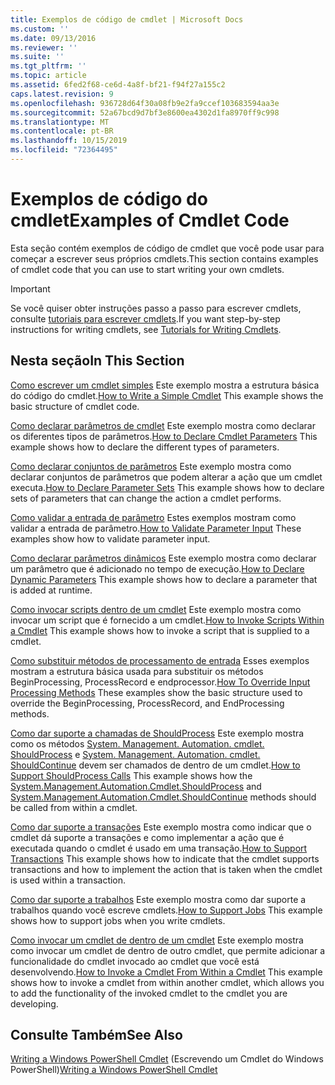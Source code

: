 ```yaml
---
title: Exemplos de código de cmdlet | Microsoft Docs
ms.custom: ''
ms.date: 09/13/2016
ms.reviewer: ''
ms.suite: ''
ms.tgt_pltfrm: ''
ms.topic: article
ms.assetid: 6fed2f68-ce6d-4a8f-bf21-f94f27a155c2
caps.latest.revision: 9
ms.openlocfilehash: 936728d64f30a08fb9e2fa9ccef103683594aa3e
ms.sourcegitcommit: 52a67bcd9d7bf3e8600ea4302d1fa8970ff9c998
ms.translationtype: MT
ms.contentlocale: pt-BR
ms.lasthandoff: 10/15/2019
ms.locfileid: "72364495"
---
```

# <a name="examples-of-cmdlet-code"></a><span data-ttu-id="8753f-102">Exemplos de código do cmdlet</span><span class="sxs-lookup"><span data-stu-id="8753f-102">Examples of Cmdlet Code</span></span>

<span data-ttu-id="8753f-103">Esta seção contém exemplos de código de cmdlet que você pode usar para começar a escrever seus próprios cmdlets.</span><span class="sxs-lookup"><span data-stu-id="8753f-103">This section contains examples of cmdlet code that you can use to start writing your own cmdlets.</span></span>

> [!IMPORTANT]
> <span data-ttu-id="8753f-104">Se você quiser obter instruções passo a passo para escrever cmdlets, consulte [tutoriais para escrever cmdlets](./tutorials-for-writing-cmdlets.md).</span><span class="sxs-lookup"><span data-stu-id="8753f-104">If you want step-by-step instructions for writing cmdlets, see [Tutorials for Writing Cmdlets](./tutorials-for-writing-cmdlets.md).</span></span>

## <a name="in-this-section"></a><span data-ttu-id="8753f-105">Nesta seção</span><span class="sxs-lookup"><span data-stu-id="8753f-105">In This Section</span></span>

<span data-ttu-id="8753f-106">[Como escrever um cmdlet simples](./how-to-write-a-simple-cmdlet.md) Este exemplo mostra a estrutura básica do código do cmdlet.</span><span class="sxs-lookup"><span data-stu-id="8753f-106">[How to Write a Simple Cmdlet](./how-to-write-a-simple-cmdlet.md) This example shows the basic structure of cmdlet code.</span></span>

<span data-ttu-id="8753f-107">[Como declarar parâmetros de cmdlet](./how-to-declare-cmdlet-parameters.md) Este exemplo mostra como declarar os diferentes tipos de parâmetros.</span><span class="sxs-lookup"><span data-stu-id="8753f-107">[How to Declare Cmdlet Parameters](./how-to-declare-cmdlet-parameters.md) This example shows how to declare the different types of parameters.</span></span>

<span data-ttu-id="8753f-108">[Como declarar conjuntos de parâmetros](./how-to-declare-parameter-sets.md) Este exemplo mostra como declarar conjuntos de parâmetros que podem alterar a ação que um cmdlet executa.</span><span class="sxs-lookup"><span data-stu-id="8753f-108">[How to Declare Parameter Sets](./how-to-declare-parameter-sets.md) This example shows how to declare sets of parameters that can change the action a cmdlet performs.</span></span>

<span data-ttu-id="8753f-109">[Como validar a entrada de parâmetro](./how-to-validate-parameter-input.md) Estes exemplos mostram como validar a entrada de parâmetro.</span><span class="sxs-lookup"><span data-stu-id="8753f-109">[How to Validate Parameter Input](./how-to-validate-parameter-input.md) These examples show how to validate parameter input.</span></span>

<span data-ttu-id="8753f-110">[Como declarar parâmetros dinâmicos](./how-to-declare-dynamic-parameters.md) Este exemplo mostra como declarar um parâmetro que é adicionado no tempo de execução.</span><span class="sxs-lookup"><span data-stu-id="8753f-110">[How to Declare Dynamic Parameters](./how-to-declare-dynamic-parameters.md) This example shows how to declare a parameter that is added at runtime.</span></span>

<span data-ttu-id="8753f-111">[Como invocar scripts dentro de um cmdlet](./how-to-invoke-scripts-within-a-cmdlet.md) Este exemplo mostra como invocar um script que é fornecido a um cmdlet.</span><span class="sxs-lookup"><span data-stu-id="8753f-111">[How to Invoke Scripts Within a Cmdlet](./how-to-invoke-scripts-within-a-cmdlet.md) This example shows how to invoke a script that is supplied to a cmdlet.</span></span>

<span data-ttu-id="8753f-112">[Como substituir métodos de processamento de entrada](./how-to-override-input-processing-methods.md) Esses exemplos mostram a estrutura básica usada para substituir os métodos BeginProcessing, ProcessRecord e endprocessor.</span><span class="sxs-lookup"><span data-stu-id="8753f-112">[How To Override Input Processing Methods](./how-to-override-input-processing-methods.md) These examples show the basic structure used to override the BeginProcessing, ProcessRecord, and EndProcessing methods.</span></span>

<span data-ttu-id="8753f-113">[Como dar suporte a chamadas de ShouldProcess](./how-to-request-confirmations.md) Este exemplo mostra como os métodos [System. Management. Automation. cmdlet. ShouldProcess](/dotnet/api/System.Management.Automation.Cmdlet.ShouldProcess) e [System. Management. Automation. cmdlet. ShouldContinue](/dotnet/api/System.Management.Automation.Cmdlet.ShouldContinue) devem ser chamados de dentro de um cmdlet.</span><span class="sxs-lookup"><span data-stu-id="8753f-113">[How to Support ShouldProcess Calls](./how-to-request-confirmations.md) This example shows how the [System.Management.Automation.Cmdlet.ShouldProcess](/dotnet/api/System.Management.Automation.Cmdlet.ShouldProcess) and [System.Management.Automation.Cmdlet.ShouldContinue](/dotnet/api/System.Management.Automation.Cmdlet.ShouldContinue) methods should be called from within a cmdlet.</span></span>

<span data-ttu-id="8753f-114">[Como dar suporte a transações](./how-to-support-transactions.md) Este exemplo mostra como indicar que o cmdlet dá suporte a transações e como implementar a ação que é executada quando o cmdlet é usado em uma transação.</span><span class="sxs-lookup"><span data-stu-id="8753f-114">[How to Support Transactions](./how-to-support-transactions.md) This example shows how to indicate that the cmdlet supports transactions and how to implement the action that is taken when the cmdlet is used within a transaction.</span></span>

<span data-ttu-id="8753f-115">[Como dar suporte a trabalhos](./how-to-support-jobs.md) Este exemplo mostra como dar suporte a trabalhos quando você escreve cmdlets.</span><span class="sxs-lookup"><span data-stu-id="8753f-115">[How to Support Jobs](./how-to-support-jobs.md) This example shows how to support jobs when you write cmdlets.</span></span>

<span data-ttu-id="8753f-116">[Como invocar um cmdlet de dentro de um cmdlet](./how-to-invoke-a-cmdlet-from-within-a-cmdlet.md) Este exemplo mostra como invocar um cmdlet de dentro de outro cmdlet, que permite adicionar a funcionalidade do cmdlet invocado ao cmdlet que você está desenvolvendo.</span><span class="sxs-lookup"><span data-stu-id="8753f-116">[How to Invoke a Cmdlet From Within a Cmdlet](./how-to-invoke-a-cmdlet-from-within-a-cmdlet.md) This example shows how to invoke a cmdlet from within another cmdlet, which allows you to add the functionality of the invoked cmdlet to the cmdlet you are developing.</span></span>

## <a name="see-also"></a><span data-ttu-id="8753f-117">Consulte Também</span><span class="sxs-lookup"><span data-stu-id="8753f-117">See Also</span></span>

<span data-ttu-id="8753f-118">[Writing a Windows PowerShell Cmdlet](./writing-a-windows-powershell-cmdlet.md) (Escrevendo um Cmdlet do Windows PowerShell)</span><span class="sxs-lookup"><span data-stu-id="8753f-118">[Writing a Windows PowerShell Cmdlet](./writing-a-windows-powershell-cmdlet.md)</span></span>

